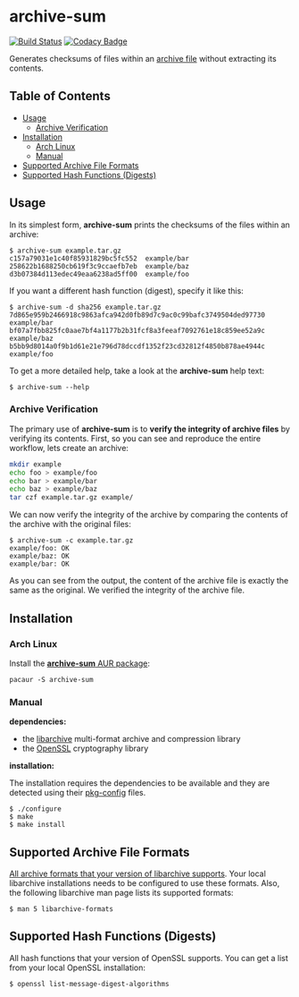 archive-sum
===========

[![Build Status](https://travis-ci.org/idiv-biodiversity/ansible-role-repo-xcat.svg?branch=master)](https://travis-ci.org/idiv-biodiversity/archive-sum)
[![Codacy Badge](https://api.codacy.com/project/badge/Grade/9ec02e2f096f40d596cef5eb0b43a101)](https://www.codacy.com/app/wookietreiber/archive-sum?utm_source=github.com&amp;utm_medium=referral&amp;utm_content=idiv-biodiversity/archive-sum&amp;utm_campaign=Badge_Grade)

Generates checksums of files within an [archive file](https://en.wikipedia.org/wiki/Archive_file) without extracting its contents.

Table of Contents
-----------------

<!-- toc -->

- [Usage](#usage)
  * [Archive Verification](#archive-verification)
- [Installation](#installation)
  * [Arch Linux](#arch-linux)
  * [Manual](#manual)
- [Supported Archive File Formats](#supported-archive-file-formats)
- [Supported Hash Functions (Digests)](#supported-hash-functions-digests)

<!-- tocstop -->

Usage
-----

In its simplest form, **archive-sum** prints the checksums of the files within an archive:

```console
$ archive-sum example.tar.gz
c157a79031e1c40f85931829bc5fc552  example/bar
258622b1688250cb619f3c9ccaefb7eb  example/baz
d3b07384d113edec49eaa6238ad5ff00  example/foo
```

If you want a different hash function (digest), specify it like this:

```console
$ archive-sum -d sha256 example.tar.gz
7d865e959b2466918c9863afca942d0fb89d7c9ac0c99bafc3749504ded97730  example/bar
bf07a7fbb825fc0aae7bf4a1177b2b31fcf8a3feeaf7092761e18c859ee52a9c  example/baz
b5bb9d8014a0f9b1d61e21e796d78dccdf1352f23cd32812f4850b878ae4944c  example/foo
```

To get a more detailed help, take a look at the **archive-sum** help text:

```console
$ archive-sum --help
```

### Archive Verification

The primary use of **archive-sum** is to **verify the integrity of archive files** by verifying its contents. First, so you can see and reproduce the entire workflow, lets create an archive:

```bash
mkdir example
echo foo > example/foo
echo bar > example/bar
echo baz > example/baz
tar czf example.tar.gz example/
```

We can now verify the integrity of the archive by comparing the contents of the archive with the original files:

```console
$ archive-sum -c example.tar.gz
example/foo: OK
example/baz: OK
example/bar: OK
```

As you can see from the output, the content of the archive file is exactly the same as the original. We verified the integrity of the archive file.

Installation
------------

### Arch Linux

Install the [**archive-sum** AUR package](https://aur.archlinux.org/packages/archive-sum/):

```
pacaur -S archive-sum
```

### Manual

**dependencies:**

- the [libarchive](http://www.libarchive.org/) multi-format archive and compression library
- the [OpenSSL](https://www.openssl.org/) cryptography library

**installation:**

The installation requires the dependencies to be available and they are detected using their [pkg-config](https://www.freedesktop.org/wiki/Software/pkg-config/) files.

```console
$ ./configure
$ make
$ make install
```

Supported Archive File Formats
------------------------------

[All archive formats that your version of libarchive supports](https://github.com/libarchive/libarchive/#supported-formats). Your local libarchive installations needs to be configured to use these formats. Also, the following libarchive man page lists its supported formats:

```console
$ man 5 libarchive-formats
```

Supported Hash Functions (Digests)
----------------------------------

All hash functions that your version of OpenSSL supports. You can get a list from your local OpenSSL installation:

```console
$ openssl list-message-digest-algorithms
```
